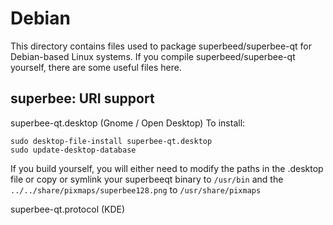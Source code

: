 
Debian
====================
This directory contains files used to package superbeed/superbee-qt
for Debian-based Linux systems. If you compile superbeed/superbee-qt yourself, there are some useful files here.

## superbee: URI support ##


superbee-qt.desktop  (Gnome / Open Desktop)
To install:

	sudo desktop-file-install superbee-qt.desktop
	sudo update-desktop-database

If you build yourself, you will either need to modify the paths in
the .desktop file or copy or symlink your superbeeqt binary to `/usr/bin`
and the `../../share/pixmaps/superbee128.png` to `/usr/share/pixmaps`

superbee-qt.protocol (KDE)

